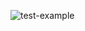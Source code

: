 ![test-example](https://github.com/EzerTigger/hexlet_pytest/actions/workflows/test-example.yml/badge.svg)